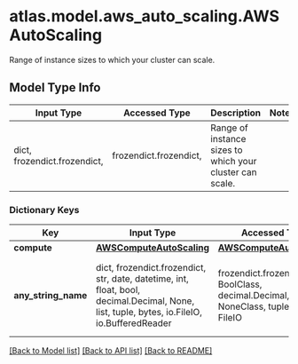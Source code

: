# atlas.model.aws_auto_scaling.AWSAutoScaling

Range of instance sizes to which your cluster can scale.

## Model Type Info
Input Type | Accessed Type | Description | Notes
------------ | ------------- | ------------- | -------------
dict, frozendict.frozendict,  | frozendict.frozendict,  | Range of instance sizes to which your cluster can scale. | 

### Dictionary Keys
Key | Input Type | Accessed Type | Description | Notes
------------ | ------------- | ------------- | ------------- | -------------
**compute** | [**AWSComputeAutoScaling**](AWSComputeAutoScaling.md) | [**AWSComputeAutoScaling**](AWSComputeAutoScaling.md) |  | [optional] 
**any_string_name** | dict, frozendict.frozendict, str, date, datetime, int, float, bool, decimal.Decimal, None, list, tuple, bytes, io.FileIO, io.BufferedReader | frozendict.frozendict, str, BoolClass, decimal.Decimal, NoneClass, tuple, bytes, FileIO | any string name can be used but the value must be the correct type | [optional]

[[Back to Model list]](../../README.md#documentation-for-models) [[Back to API list]](../../README.md#documentation-for-api-endpoints) [[Back to README]](../../README.md)

